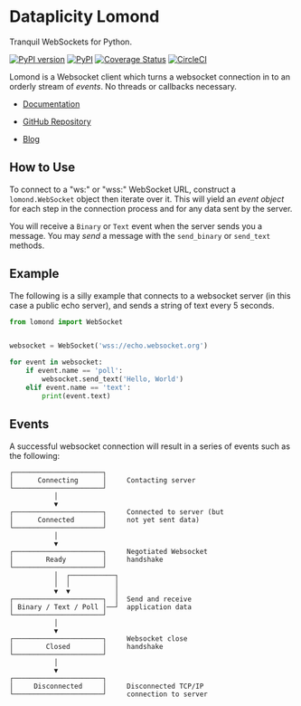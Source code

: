 # Dataplicity Lomond

Tranquil WebSockets for Python.

[![PyPI version](https://badge.fury.io/py/lomond.svg)](https://pypi.org/project/lomond/)
[![PyPI](https://img.shields.io/pypi/pyversions/lomond.svg)](https://pypi.org/project/lomond/)
[![Coverage Status](https://coveralls.io/repos/github/wildfoundry/dataplicity-lomond/badge.svg?branch=proxy)](https://coveralls.io/github/wildfoundry/dataplicity-lomond?branch=proxy)
[![CircleCI](https://circleci.com/gh/wildfoundry/dataplicity-lomond/tree/master.svg?style=svg)](https://circleci.com/gh/wildfoundry/dataplicity-lomond/tree/master)

Lomond is a Websocket client which turns a websocket connection in to
an orderly stream of _events_. No threads or callbacks necessary.

- [Documentation](https://lomond.readthedocs.io/)

- [GitHub Repository](https://github.com/wildfoundry/dataplicity-lomond)

- [Blog](https://www.willmcgugan.com/search/?s=lomond)

## How to Use

To connect to a "ws:" or "wss:" WebSocket URL, construct a `lomond.WebSocket` object then iterate over it. This will yield an _event object_ for each step in the connection process and for any data sent by the server.

You will receive a ``Binary`` or ``Text`` event when the server sends you a message.
You may _send_ a message with the ``send_binary`` or ``send_text`` methods.

## Example

The following is a silly example that connects to a websocket server
(in this case a public echo server), and sends a string of text
every 5 seconds.


```python
from lomond import WebSocket


websocket = WebSocket('wss://echo.websocket.org')

for event in websocket:
    if event.name == 'poll':
        websocket.send_text('Hello, World')
    elif event.name == 'text':
        print(event.text)
```

## Events

A successful websocket connection will result in a series of events
such as the following:

```
┌──────────────────────┐
│      Connecting      │     Contacting server
└──────────────────────┘
           │
           ▼
┌──────────────────────┐     Connected to server (but
│      Connected       │     not yet sent data)
└──────────────────────┘
           │
           ▼
┌──────────────────────┐     Negotiated Websocket
│        Ready         │     handshake
└──────────────────────┘
           │  ┌───────────┐
           │  │           │
           ▼  ▼           │
┌──────────────────────┐  │  Send and receive
│ Binary / Text / Poll │──┘  application data
└──────────────────────┘
           │
           ▼
┌──────────────────────┐     Websocket close
│        Closed        │     handshake
└──────────────────────┘
           │
           ▼
┌──────────────────────┐
│     Disconnected     │     Disconnected TCP/IP
└──────────────────────┘     connection to server
```
